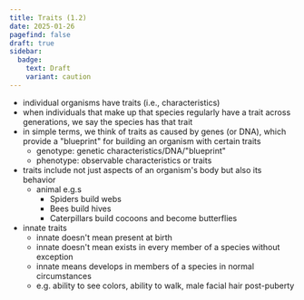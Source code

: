```yaml
---
title: Traits (1.2)
date: 2025-01-26
pagefind: false
draft: true
sidebar:
  badge:
    text: Draft
    variant: caution
---
```


- individual organisms have traits (i.e., characteristics)
- when individuals that make up that species regularly have a trait across generations, we say the species has that trait
- in simple terms, we think of traits as caused by genes (or DNA), which provide a "blueprint" for building an organism with certain traits
	- genotype: genetic characteristics/DNA/"blueprint"
	- phenotype: observable characteristics or traits
- traits include not just aspects of an organism's body but also its behavior
	- animal e.g.s
		- Spiders build webs
		- Bees build hives
		- Caterpillars build cocoons and become butterflies
- innate traits
	- innate doesn't mean present at birth
	- innate doesn't mean exists in every member of a species without exception
	- innate means develops in members of a species in normal circumstances
	- e.g. ability to see colors, ability to walk, male facial hair post-puberty
